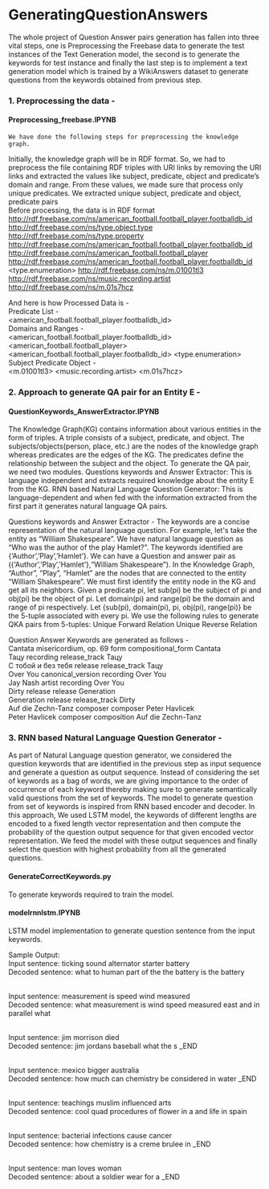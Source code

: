 # GeneratingQuestionAnswers

The whole project of Question Answer pairs generation has fallen into three vital steps, one is Preprocessing the Freebase data to generate the test instances of the Text Generation model, the second is to generate the keywords for test instance and finally the last step is to implement a text generation model which is trained by a WikiAnswers dataset to generate questions from the keywords obtained from previous step.

### 1. Preprocessing the data - 
#### Preprocessing_freebase.IPYNB
	We have done the following steps for preprocessing the knowledge graph. 
Initially, the knowledge graph will be in RDF format. So, we had to preprocess the file containing RDF triples with URI links by removing the URI links and extracted the values like subject, predicate, object and predicate’s domain and range.
From these values, we made sure that process only unique predicates. We extracted unique subject, predicate and object, predicate pairs
<br/>
Before processing, the data is in RDF format<br/>
<http://rdf.freebase.com/ns/american_football.football_player.footballdb_id>    <http://rdf.freebase.com/ns/type.object.type>   <http://rdf.freebase.com/ns/type.property> <http://rdf.freebase.com/ns/american_football.football_player.footballdb_id>	<domain>	<http://rdf.freebase.com/ns/american_football.football_player> 
<http://rdf.freebase.com/ns/american_football.football_player.footballdb_id>	<range>	<type.enumeration>
<http://rdf.freebase.com/ns/m.01001tl3>  <http://rdf.freebase.com/ns/music.recording.artist>        <http://rdf.freebase.com/ns/m.01s7hcz>

And here is how Processed Data is -<br/>
Predicate List - <br/>
<american_football.football_player.footballdb_id>  <br/>
Domains and Ranges -   <br/>
<american_football.football_player.footballdb_id>	<domain>	<american_football.football_player> <br/>
<american_football.football_player.footballdb_id>	<range>	<type.enumeration><br/>
Subject Predicate Object -<br/>
<m.01001tl3>  <music.recording.artist>        <m.01s7hcz>	<br/>

### 2. Approach to generate QA pair for an Entity E -
#### QuestionKeywords_AnswerExtractor.IPYNB
The Knowledge Graph(KG) contains information about various entities in the form of triples. A triple consists of a subject, predicate, and object. The subjects/objects(person, place, etc.) are the nodes of the knowledge graph whereas predicates are the edges of the KG. The predicates define the relationship between the subject and the object. To generate the QA pair, we need two modules.
Questions keywords and Answer Extractor: This is language independent and extracts required knowledge about the entity E from the KG.
RNN based Natural Language Question Generator: This is language-dependent and when fed with the information extracted from the first part it generates natural language QA pairs.

Questions keywords and Answer Extractor - 
The keywords are a concise representation of the natural language question. For example, let's take the entity as “William Shakespeare”. We have natural language question as “Who was the author of the play Hamlet?”. The keywords identified are {‘Author’,’Play’,’Hamlet’}. We can have a Question and answer pair as ({‘Author’,’Play’,’Hamlet’},“William Shakespeare”). In the Knowledge Graph, “Author”, “Play”, “Hamlet” are the nodes that are connected to the entity “William Shakespeare”. We must first identify the entity node in the KG and get all its neighbors.
Given a predicate pi, let sub(pi) be the subject of pi and obj(pi) be the object of pi. Let domain(pi) and range(pi) be the domain and range of pi respectively. Let {sub(pi), domain(pi), pi, obj(pi), range(pi)} be the 5-tuple associated with every pi. We use the following rules to generate QKA pairs from 5-tuples:
Unique Forward Relation
Unique Reverse Relation

Question Answer Keywords are generated as follows - <br/>
Cantata misericordium, op. 69   form    compositional_form      Cantata<br/>
Тацу    recording       release_track   Тацу<br/>
С тобой и без тебя      release release_track   Тацу<br/>
Over You        canonical_version       recording       Over You<br/>
Jay Nash        artist  recording       Over You<br/>
Dirty   release release Generation<br/>
Generation      release release_track   Dirty<br/>
Auf die Zechn-Tanz      composer        composer        Peter Havlicek<br/>
Peter Havlicek  composer        composition     Auf die Zechn-Tanz<br/>

### 3. RNN based Natural Language Question Generator - 

As part of Natural Language question generator, we considered the question keywords that are identified in the previous step as input sequence and generate a question as output sequence. Instead of considering the set of keywords as a bag of words, we are giving importance to the order of occurrence of each keyword thereby making sure to generate semantically valid questions from the set of keywords. 
The model to generate question from set of keywords is inspired from RNN based encoder and decoder. In this approach, We used LSTM model, the keywords of different lengths are encoded to a fixed length vector representation and then compute the probability of the question output sequence for that given encoded vector representation. We feed the model with these output sequences and finally select the question with highest probability from all the generated questions. 
#### GenerateCorrectKeywords.py  
To generate keywords required to train the model.

#### modelrnnlstm.IPYNB
LSTM model implementation to generate question sentence from the input keywords.

Sample Output:<br/>
Input sentence: ticking sound alternator starter battery<br/>
Decoded sentence: what to human part of the the battery is the battery<br/><br/>

Input sentence: measurement is speed wind measured<br/>
Decoded sentence: what measurement is wind speed measured east and in parallel what<br/><br/>

Input sentence: jim morrison died<br/>
Decoded sentence: jim jordans baseball what the s _END <br/><br/>

Input sentence: mexico bigger australia<br/>
Decoded sentence: how much can chemistry be considered in water _END<br/><br/>

Input sentence: teachings muslim influenced arts<br/>
Decoded sentence: cool quad procedures of flower in a and life in spain<br/><br/>

Input sentence: bacterial infections cause cancer<br/>
Decoded sentence: how chemistry is a creme brulee in _END<br/><br/>

Input sentence: man loves woman<br/>
Decoded sentence: about a soldier wear for a _END<br/><br/>

